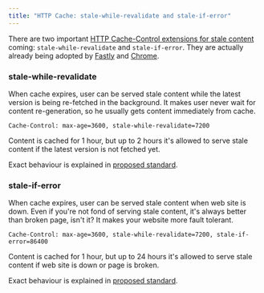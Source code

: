 ```yaml
---
title: "HTTP Cache: stale-while-revalidate and stale-if-error"
---
```


There are two important [HTTP Cache-Control extensions for stale content][rfc5861] coming:
`stale-while-revalidate` and `stale-if-error`. They are actually already being
adopted by [Fastly][fastly] and [Chrome](chrome).

### stale-while-revalidate

When cache expires, user can be served stale content while the latest version is being
re-fetched in the background. It makes user never wait for content re-generation, so he
usually gets content immediately from cache.

    Cache-Control: max-age=3600, stale-while-revalidate=7200

Content is cached for 1 hour, but up to 2 hours it's allowed to serve stale content
if the latest version is not fetched yet.

Exact behaviour is explained in [proposed standard](http://tools.ietf.org/html/rfc5861#section-3).

### stale-if-error

When cache expires, user can be served stale content when web site is down. Even if
you're not fond of serving stale content, it's always better than broken page, isn't it?
It makes your website more fault tolerant.

    Cache-Control: max-age=3600, stale-while-revalidate=7200, stale-if-error=86400

Content is cached for 1 hour, but up to 24 hours it's allowed to serve stale content
if web site is down or page is broken.

Exact behaviour is explained in [proposed standard](http://tools.ietf.org/html/rfc5861#section-4).


[rfc5861]: http://tools.ietf.org/html/rfc5861
[fastly]: http://www.fastly.com/blog/stale-while-revalidate/
[chrome]: https://code.google.com/p/chromium/issues/detail?id=348877
